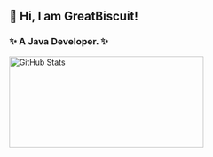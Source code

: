 ## 👋 Hi, I am GreatBiscuit!

### ✨ A Java Developer. ✨


<img width="350px" height="165px" alt="GitHub Stats" src="https://github-readme-stats.vercel.app/api?username=Great-Biscuit&count_private=true&show_icons=true"/>

<!--

<img width="350px" height="165px" alt="Most Used Lang" src="https://github-readme-stats.vercel.app/api/top-langs/?username=Great-Biscuit&layout=compact"/>


**Great-Biscuit/Great-Biscuit** is a ✨ _special_ ✨ repository because its `README.md` (this file) appears on your GitHub profile.

Here are some ideas to get you started:

- 🔭 I’m currently working on ...
- 🌱 I’m currently learning ...
- 👯 I’m looking to collaborate on ...
- 🤔 I’m looking for help with ...
- 💬 Ask me about ...
- 📫 How to reach me: ...
- 😄 Pronouns: ...
- ⚡ Fun fact: ...
-->
